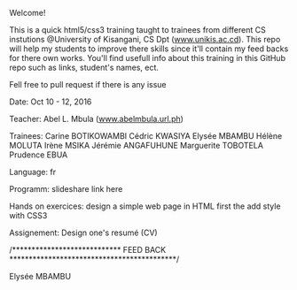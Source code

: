 Welcome!

This is a quick html5/css3 training taught to trainees from different CS instutions @University of Kisangani, CS Dpt (www.unikis.ac.cd). This repo will help my students to improve there skills since it'll contain my feed backs for there own works.
You'll find usefull info about this training in this GitHub repo such as links, student's names, ect.

Fell free to pull request if there is any issue

Date: Oct 10 - 12, 2016

Teacher: Abel L. Mbula (www.abelmbula.url.ph)

Trainees:
	Carine BOTIKOWAMBI
    Cédric KWASIYA
    Elysée MBAMBU 
    Hélène MOLUTA
    Irène MSIKA 
    Jérémie ANGAFUHUNE 
    Marguerite TOBOTELA 
    Prudence EBUA 

Language: fr

Programm: slideshare link here

Hands on exercices: design a simple web page
	in HTML first
	the add style with CSS3

Assignement: Design one's resumé (CV)

/****************************
                    FEED BACK
                    *******************************************/
                
Elysée MBAMBU
    


